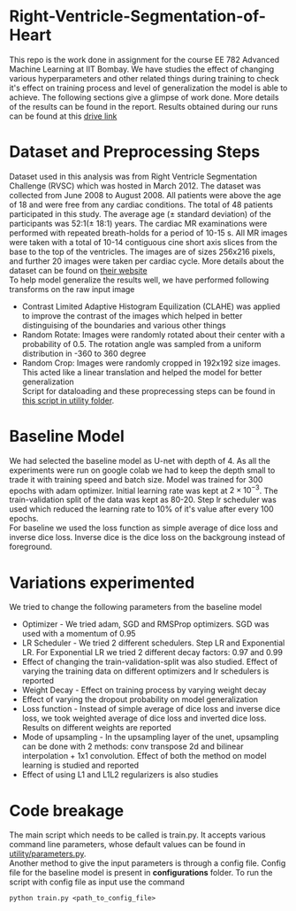 # Right-Ventricle-Segmentation-of-Heart

This repo is the work done in assignment for the course EE 782 Advanced Machine Learning at IIT Bombay. We have studies the effect of changing various hyperparameters and other related things during training to check it's effect on training process and level of generalization the model is able to achieve. The following sections give a glimpse of work done. More details of the results can be found in the report. Results obtained during our runs can be found at this [drive link](https://drive.google.com/drive/folders/1nsCYAdpSwXSHBMecZQRnpJm5Rd9QFJCq?usp=sharing)

# Dataset and Preprocessing Steps
Dataset used in this analysis was from Right Ventricle Segmentation Challenge (RVSC) which was hosted in March 2012. The dataset was collected from June 2008 to August 2008. All patients were above the age of 18 and were free from any cardiac conditions. The total of 48 patients participated in this study. The average age ($\pm$ standard deviation) of the participants was 52:1($\pm$ 18:1) years. The cardiac MR examinations were performed with repeated breath-holds for a period of 10-15 s. All MR images were taken with a total of 10-14 contiguous cine short axis slices from the base to the top of the ventricles. The images are of sizes 256x216 pixels, and further 20 images were taken per cardiac cycle. More details about the dataset can be found on [their website](http://rvsc.projets.litislab.fr/)<br>
To help model generalize the results well, we have performed following transforms on the raw input image
* Contrast Limited Adaptive Histogram Equilization (CLAHE) was applied to improve the contrast of the images which helped in better distinguising of the boundaries and various other things
* Random Rotate: Images were randomly rotated about their center with a probability of 0.5. The rotation angle was sampled from a uniform distribution in -360 to 360 degree
* Random Crop: Images were randomly cropped in 192x192 size images. This acted like a linear translation and helped the model for better generalization <br>
Script for dataloading and these proprecessing steps can be found in [this script in utility folder](https://github.com/RishabhDahale/Right-Ventricle-Segmentation-of-Heart/blob/main/utility/dataset.py).

# Baseline Model
We had selected the baseline model as U-net with depth of 4. As all the experiments were run on google colab we had to keep the depth small to trade it with training speed and batch size. Model was trained for 300 epochs with adam optimizer. Initial learning rate was kept at $2 \times 10^{-3}$. The train-validation split of the data was kept as 80-20. Step lr scheduler was used which reduced the learning rate to 10% of it's value after every 100 epochs.<br>
For baseline we used the loss function as simple average of dice loss and inverse dice loss. Inverse dice is the dice loss on the backgroung instead of foreground. 

# Variations experimented
We tried to change the following parameters from the baseline model
* Optimizer - We tried adam, SGD and RMSProp optimizers. SGD was used with a momentum of 0.95
* LR Scheduler - We tried 2 different schedulers. Step LR and Exponential LR. For Exponential LR we tried 2 different decay factors: 0.97 and 0.99
* Effect of changing the train-validation-split was also studied. Effect of varying the training data on different optimizers and lr schedulers is reported
* Weight Decay - Effect on training process by varying weight decay
* Effect of varying the dropout probability on model generalization
* Loss function - Instead of simple average of dice loss and inverse dice loss, we took weighted average of dice loss and inverted dice loss. Results on different weights are reported
* Mode of upsampling - In the upsampling layer of the unet, upsampling can be done with 2 methods: conv transpose 2d and bilinear interpolation + 1x1 convolution. Effect of both the method on model learning is studied and reported
* Effect of using L1 and L1L2 regularizers is also studies<br>

# Code breakage
The main script which needs to be called is train.py. It accepts various command line parameters, whose default values can be found in [utility/parameters.py](https://github.com/RishabhDahale/Right-Ventricle-Segmentation-of-Heart/blob/main/utility/parameters.py).<br>
Another method to give the input parameters is through a config file. Config file for the baseline model is present in **configurations** folder. To run the script with config file as input use the command
```
python train.py <path_to_config_file>
```
